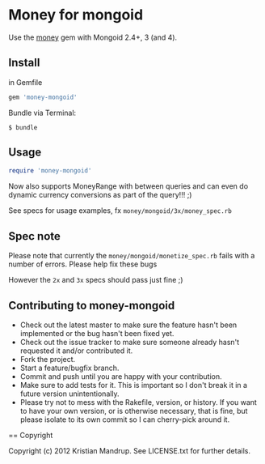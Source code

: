 # Money for mongoid

Use the [money](https://github.com/RubyMoney/money) gem with Mongoid 2.4+, 3 (and 4).

## Install

in Gemfile

```ruby
gem 'money-mongoid'
```

Bundle via Terminal:

`$ bundle`

## Usage

```ruby
require 'money-mongoid'
```

Now also supports MoneyRange with between queries and can even do dynamic currency conversions as part of the query!!! ;)

See specs for usage examples, fx `money/mongoid/3x/money_spec.rb`

## Spec note

Please note that currently the `money/mongoid/monetize_spec.rb` fails with a number of errors. Please help fix these bugs

However the `2x` and `3x` specs should pass just fine ;) 

## Contributing to money-mongoid
 
* Check out the latest master to make sure the feature hasn't been implemented or the bug hasn't been fixed yet.
* Check out the issue tracker to make sure someone already hasn't requested it and/or contributed it.
* Fork the project.
* Start a feature/bugfix branch.
* Commit and push until you are happy with your contribution.
* Make sure to add tests for it. This is important so I don't break it in a future version unintentionally.
* Please try not to mess with the Rakefile, version, or history. If you want to have your own version, or is otherwise necessary, that is fine, but please isolate to its own commit so I can cherry-pick around it.

== Copyright

Copyright (c) 2012 Kristian Mandrup. See LICENSE.txt for
further details.


